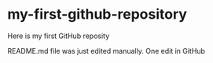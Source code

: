 # my-first-github-repository

Here is my first GitHub reposity

README.md file was just edited manually. One edit in GitHub

